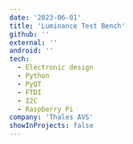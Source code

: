 ```yaml
---
date: '2023-06-01'
title: 'Luminance Test Bench'
github: ''
external: ''
android: ''
tech:
  - Electronic design
  - Python
  - PyQT
  - FTDI
  - I2C
  - Raspberry Pi
company: 'Thales AVS'
showInProjects: false
---
```

